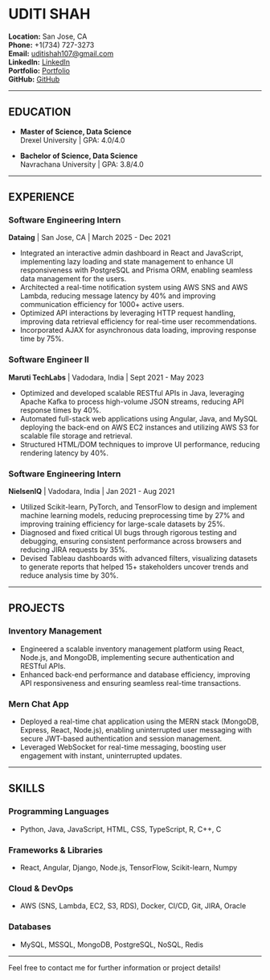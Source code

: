 # UDITI SHAH

**Location:** San Jose, CA  
**Phone:** +1(734) 727-3273  
**Email:** uditishah107@gmail.com  
**LinkedIn:** [LinkedIn](https://in.linkedin.com/in/uditishah177)  
**Portfolio:** [Portfolio](https://uditishah.netlify.app/)  
**GitHub:** [GitHub](https://github.com/Uditishah)

---

## EDUCATION

- **Master of Science, Data Science**  
  Drexel University | GPA: 4.0/4.0  

- **Bachelor of Science, Data Science**  
  Navrachana University | GPA: 3.8/4.0  

---

## EXPERIENCE

### **Software Engineering Intern**  
**Dataing** | San Jose, CA | March 2025 - Dec 2021
- Integrated an interactive admin dashboard in React and JavaScript, implementing lazy loading and state management to enhance UI responsiveness with PostgreSQL and Prisma ORM, enabling seamless data management for the users.
- Architected a real-time notification system using AWS SNS and AWS Lambda, reducing message latency by 40% and improving communication efficiency for 1000+ active users.
- Optimized API interactions by leveraging HTTP request handling, improving data retrieval efficiency for real-time user recommendations.
- Incorporated AJAX for asynchronous data loading, improving response time by 75%.

### **Software Engineer II**  
**Maruti TechLabs** | Vadodara, India | Sept 2021 - May 2023
- Optimized and developed scalable RESTful APIs in Java, leveraging Apache Kafka to process high-volume JSON streams, reducing API response times by 40%.
- Automated full-stack web applications using Angular, Java, and MySQL deploying the back-end on AWS EC2 instances and utilizing AWS S3 for scalable file storage and retrieval.
- Structured HTML/DOM techniques to improve UI performance, reducing rendering latency by 40%.

### **Software Engineering Intern**  
**NielsenIQ** | Vadodara, India | Jan 2021 - Aug 2021
- Utilized Scikit-learn, PyTorch, and TensorFlow to design and implement machine learning models, reducing preprocessing time by 27% and improving training efficiency for large-scale datasets by 25%.
- Diagnosed and fixed critical UI bugs through rigorous testing and debugging, ensuring consistent performance across browsers and reducing JIRA requests by 35%.
- Devised Tableau dashboards with advanced filters, visualizing datasets to generate reports that helped 15+ stakeholders uncover trends and reduce analysis time by 30%.

---

## PROJECTS

### **Inventory Management**
- Engineered a scalable inventory management platform using React, Node.js, and MongoDB, implementing secure authentication and RESTful APIs.
- Enhanced back-end performance and database efficiency, improving API responsiveness and ensuring seamless real-time transactions.

### **Mern Chat App**
- Deployed a real-time chat application using the MERN stack (MongoDB, Express, React, Node.js), enabling uninterrupted user messaging with secure JWT-based authentication and session management.
- Leveraged WebSocket for real-time messaging, boosting user engagement with instant, uninterrupted updates.

---

## SKILLS

### **Programming Languages**
- Python, Java, JavaScript, HTML, CSS, TypeScript, R, C++, C

### **Frameworks & Libraries**
- React, Angular, Django, Node.js, TensorFlow, Scikit-learn, Numpy

### **Cloud & DevOps**
- AWS (SNS, Lambda, EC2, S3, RDS), Docker, CI/CD, Git, JIRA, Oracle

### **Databases**
- MySQL, MSSQL, MongoDB, PostgreSQL, NoSQL, Redis

---

Feel free to contact me for further information or project details!
